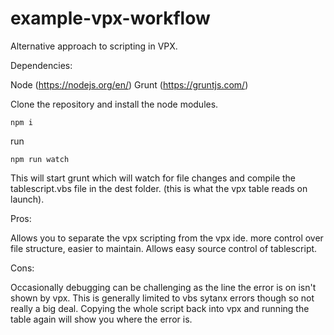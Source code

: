 # example-vpx-workflow

Alternative approach to scripting in VPX.

Dependencies:

Node (https://nodejs.org/en/)
Grunt (https://gruntjs.com/)

Clone the repository and install the node modules.

    npm i

run

    npm run watch

This will start grunt which will watch for file changes and compile the tablescript.vbs file in the dest folder. (this is what the vpx table reads on launch).

Pros:

Allows you to separate the vpx scripting from the vpx ide. more control over file structure, easier to maintain.
Allows easy source control of tablescript.

Cons:

Occasionally debugging can be challenging as the line the error is on isn't shown by vpx. This is generally limited to vbs sytanx errors though so not really a big deal. Copying the whole script back into vpx and running the table again will show you where the error is.
